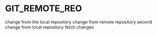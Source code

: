 # GIT_REMOTE_REO
change from the local repository
change from remote repository
second change from local repository
fetch changes 
